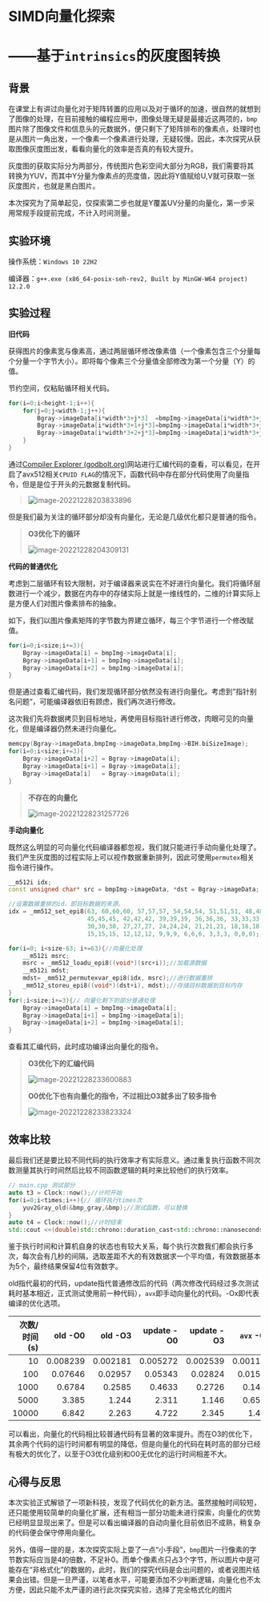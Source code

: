 # SIMD向量化探索

# ——基于`intrinsics`的灰度图转换

## 背景

在课堂上有讲过向量化对于矩阵转置的应用以及对于循环的加速，很自然的就想到了图像的处理，在目前接触的编程应用中，图像处理无疑是最接近这两项的，`bmp`图片除了图像文件和信息头的元数据外，便只剩下了矩阵排布的像素点，处理时也是从图片一角出发，一个像素一个像素进行处理，无疑较慢。因此，本次探究从获取图像灰度图出发，看看向量化的效率是否真的有较大提升。

灰度图的获取实际分为两部分，传统图片色彩空间大部分为RGB，我们需要将其转换为YUV，而其中Y分量为像素点的亮度值，因此将Y值赋给U,V就可获取一张灰度图片，也就是黑白图片。

本次探究为了简单起见，仅探索第二步也就是Y覆盖UV分量的向量化，第一步采用常规手段提前完成，不计入时间测量。

## 实验环境

操作系统：`Windows 10 22H2`

编译器：`g++.exe (x86_64-posix-seh-rev2, Built by MinGW-W64 project) 12.2.0`

## 实验过程

**旧代码**

获得图片的像素宽与像素高，通过两层循环修改像素值（一个像素包含三个分量每个分量一个字节大小）。即将每个像素三个分量值全部修改为第一个分量（Y）的值。

节约空间，仅粘贴循环相关代码。

```c++
for(i=0;i<height-1;i++){
	for(j=0;j<width-1;j++){
		Bgray->imageData[i*width*3+j*3]  =bmpImg->imageData[i*width*3+j*3];
		Bgray->imageData[i*width*3+1+j*3]=bmpImg->imageData[i*width*3+j*3];
		Bgray->imageData[i*width*3+2+j*3]=bmpImg->imageData[i*width*3+j*3];
	}
}	
```

通过[Compiler Explorer (godbolt.org)](https://www.godbolt.org/)网站进行汇编代码的查看，可以看见，在开启了avx512相关`CPUID FLAG`的情况下，函数代码中存在部分代码使用了向量指令，但是是位于开头的元数据复制代码。

>![image-20221228203833896](assets/simd探索Report/image-20221228203833896.png)

但是我们最为关注的循环部分却没有向量化，无论是几级优化都只是普通的指令。

>**O3优化下的循环**
>
>![image-20221228204309131](assets/simd探索Report/image-20221228204309131.png)

**代码的普通优化**

考虑到二层循环有较大限制，对于编译器来说实在不好进行向量化。我们将循环层数进行一个减少，数据在内存中的存储实际上就是一维线性的，二维的计算实际上是方便人们对图片像素排布的抽象。

如下，我们以图片像素矩阵的字节数为界建立循环，每三个字节进行一个修改赋值。

```c++
for(i=0;i<size;i+=3){
	Bgray->imageData[i] = bmpImg->imageData[i];
	Bgray->imageData[i+1] = bmpImg->imageData[i];
 	Bgray->imageData[i+2] = bmpImg->imageData[i];
}
```

但是通过查看汇编代码，我们发现循环部分依然没有进行向量化。考虑到”指针别名问题“，可能编译器依旧有顾虑，我们再次进行修改。

这次我们先将数据拷贝到目标地址，再使用目标指针进行修改，肉眼可见的向量化，但是编译器仍然未进行向量化。

```c++
memcpy(Bgray->imageData,bmpImg->imageData,bmpImg->BIH.biSizeImage);
for(i=0;i<size;i+=3){
	Bgray->imageData[i+2] = Bgray->imageData[i];
	Bgray->imageData[i+1] = Bgray->imageData[i];
    Bgray->imageData[i]   = Bgray->imageData[i];
}
```

>**不存在的向量化**
>
>![image-20221228231257726](assets/simd探索Report/image-20221228231257726.png)

**手动向量化**

既然这么明显的可向量化代码编译器都忽视，我们就只能进行手动向量化处理了。我们产生灰度图的过程实际上可以视作数据重新排列，因此可使用`permutex`相关指令进行操作。

```c++
__m512i idx;
const unsigned char* src = bmpImg->imageData, *dst = Bgray->imageData;

//设置数据重排的id，即目标数据的来源。
idx = _mm512_set_epi8(63, 60,60,60, 57,57,57, 54,54,54, 51,51,51, 48,48,48, 
                      45,45,45, 42,42,42, 39,39,39, 36,36,36, 33,33,33, 
                      30,30,30, 27,27,27, 24,24,24, 21,21,21, 18,18,18, 
                      15,15,15, 12,12,12, 9,9,9, 6,6,6, 3,3,3, 0,0,0);

for(i=0; i<size-63; i+=63){//向量化处理
    __m512i msrc;
    msrc = _mm512_loadu_epi8((void*)(src+i));//加载源数据
    __m512i mdst;
    mdst= _mm512_permutexvar_epi8(idx, msrc);//进行数据重排
    _mm512_storeu_epi8((void*)(dst+i), mdst);//存储目标数据到目标内存
}
for(;i<size;i+=3){// 向量化剩下的部分普通处理
    Bgray->imageData[i] = bmpImg->imageData[i];
	Bgray->imageData[i+1] = bmpImg->imageData[i];
	Bgray->imageData[i+2] = bmpImg->imageData[i];
}
```

查看其汇编代码，此时成功编译出向量化的指令。

>**O3优化下的汇编代码**
>
>![image-20221228233600883](assets/simd探索Report/image-20221228233600883.png)
>
>**O0优化下也有向量化的指令，不过相比O3就多出了较多指令**
>
>![image-20221228233823324](assets/simd探索Report/image-20221228233823324.png)

## 效率比较

最后我们还是要比较不同代码的执行效率才有实际意义。通过重复执行函数不同次数测量其执行时间然后比较不同函数逻辑的耗时来比较他们的执行效率。

```c++
// main.cpp 测试部分
auto t3 = Clock::now();//计时开始
for(i=0;i<times;i++){// 循环执行times次
	yuv2Gray_old(&bmp_gray,&bmp);//测试函数，可以替换
}
auto t4 = Clock::now();//计时结束
std::cout <<(double)std::chrono::duration_cast<std::chrono::nanoseconds>(t4 - t3).count()/(double)1000000000 << "\n";//整体耗时计算，单位秒
```

鉴于执行时间和计算机自身的状态也有较大关系，每个执行次数我们都会执行多次，每次会有几秒的间隔，选取差距不大的有效数据求一个平均值，有效数据基本为5个，最终结果保留4位有效数字。

old指代最初的代码，update指代普通修改后的代码（两次修改代码经过多次测试耗时基本相近，正式测试使用前一种代码），`avx`即手动向量化的代码。-Ox即代表编译的优化选项。

| 次数/时间(s) |  old -O0 |  old -O3 | update -O0 | update -O3 | `avx` -O0 | `avx` -O3 |
| -----------: | -------: | -------: | ---------: | ---------: | --------: | --------: |
|           10 | 0.008239 | 0.002181 |   0.005272 |   0.002539 |  0.001116 |  0.001045 |
|          100 |  0.07646 |  0.02957 |    0.05343 |    0.02824 |   0.01504 |   0.01642 |
|         1000 |   0.6784 |   0.2585 |     0.4633 |     0.2726 |    0.1478 |    0.1531 |
|         5000 |    3.385 |    1.244 |      2.311 |      1.146 |    0.6569 |    0.6096 |
|        10000 |    6.842 |    2.263 |      4.722 |      2.345 |     1.438 |     1.263 |

可以看出，向量化的代码相比较普通代码有显著的效率提升。而在O3的优化下，其余两个代码的运行时间都有明显的降低，但是向量化的代码在耗时高的部分已经有极大的优化了，以至于O3优化级别和O0无优化的运行时间相差不大。



## 心得与反思

本次实验正式解锁了一项新科技，发现了代码优化的新方法。虽然接触时间较短，还只能使用较简单的向量化扩展，还有相当一部分功能未进行探索，向量化的优势已经明显显现出来了。但是可以看出编译器的自动向量化目前依旧不成熟，稍复杂的代码便会保守停用向量化。

另外，值得一提的是，本次探究实际上耍了一点“小手段”，`bmp`图片一行像素的字节数实际应当是4的倍数，不足补0。而单个像素点只占3个字节，所以图片中是可能存在“非格式化”的数据的，此时，我们的探究代码是会出问题的，或者说图片结果会出错。但是一旦严谨，以笔者水平，可能要添加不少判断逻辑，向量化也不太方便，因此只能不太严谨的进行此次探究实验，选择了完全格式化的图片



